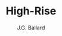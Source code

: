 ---
title: "High-Rise"
author: "J.G. Ballard"
isbn: ""
isbn13: "9789048838301"
rating: "3"
publisher: "Lebowski"
pages: "256"
publishYear: "2017"
read: "2020"
goodreads_id: "33920797"
language: "en"
---